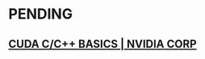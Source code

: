 # PENDING

## [CUDA C/C++ BASICS | NVIDIA CORP](https://researchcomputing.princeton.edu/sites/g/files/toruqf7036/files/documents/01_Introduction_to_CUDA_C_short_rmc_v1_hackathon.pdf)
